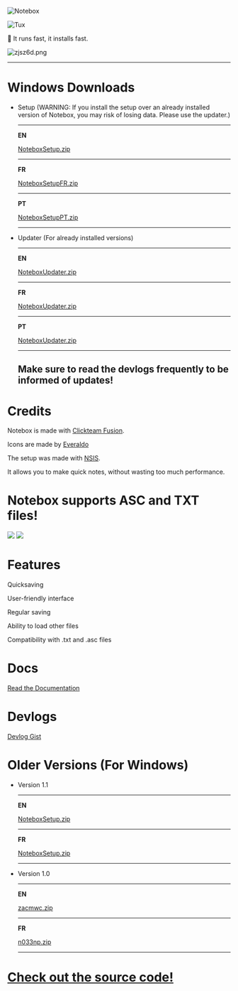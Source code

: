 ![Notebox](https://i.ibb.co/HB0z9my/20220414-164335-128x128.png)

![Tux](https://i.ibb.co/870ZXbW/received-999890080965658.webp)

<aside>
🏃 It runs fast, it installs fast.

</aside>

![zjsz6d.png](https://files.catbox.moe/zjsz6d.png)

---

# Windows Downloads

- Setup (WARNING: If you install the setup over an already installed version of Notebox, you may risk of losing data. Please use the updater.)
    
    ---
    
    **EN**
    
    [NoteboxSetup.zip](https://qu.ax/qJSz.zip)
    
    ---
    
    **FR**
    
    [NoteboxSetupFR.zip](https://qu.ax/mDpd.zip)
    
    ---
    
    **PT**
    
    [NoteboxSetupPT.zip](https://qu.ax/PCOQ.zip)
    
    ---
    
- Updater (For already installed versions)
    
    ---
    
    **EN**
    
    [NoteboxUpdater.zip](https://qu.ax/sYxZ.zip)
    
    ---
    
    **FR**
    
    [NoteboxUpdater.zip](https://qu.ax/bLEL.zip)
    
    ---
    
    **PT**
    
    [NoteboxUpdater.zip](https://qu.ax/kYez.zip)
    
    ---
    
    ## Make sure to read the devlogs frequently to be informed of updates!

# Credits

Notebox is made with [Clickteam Fusion](https://www.clickteam.com/clickteam-fusion-2-5).

Icons are made by [Everaldo](https://iconarchive.com/artist/everaldo.html)

The setup was made with [NSIS](https://nsis.sourceforge.io/Main_Page).

It allows you to make quick notes, without wasting too much performance.

# Notebox supports ASC and TXT files!
![](https://i.ibb.co/NWLMpxL/20220414-181939.png)
![](https://i.ibb.co/dBrDp6V/Crystal-Clear-mimetype-txt2.png)

# Features

Quicksaving

User-friendly interface

Regular saving

Ability to load other files

Compatibility with .txt and .asc files

# Docs
[Read the Documentation](Documentation.pdf)

# Devlogs
[Devlog Gist](https://gist.github.com/RetroPlayerYT/a3f93640db22c609eccc25302cf4d527#file-notebox-update-log)

# Older Versions (For Windows)
- Version 1.1
    
    ---
    
    **EN**
    
    [NoteboxSetup.zip](https://qu.ax/dmwV.zip)
    
    ---
    
    **FR**
    
    [NoteboxSetup.zip](https://qu.ax/EBCZ.zip)
    
    ---
    

- Version 1.0
    
    ---
    
    **EN**
    
    [zacmwc.zip](https://files.catbox.moe/0bux99.zip)
    
    ---
    
    **FR**
    
    [n033np.zip](https://files.catbox.moe/rfv9zk.zip)
    
    ---

# [Check out the source code!](https://git.fuwafuwa.moe/RetroAkaMe/Notebox)
